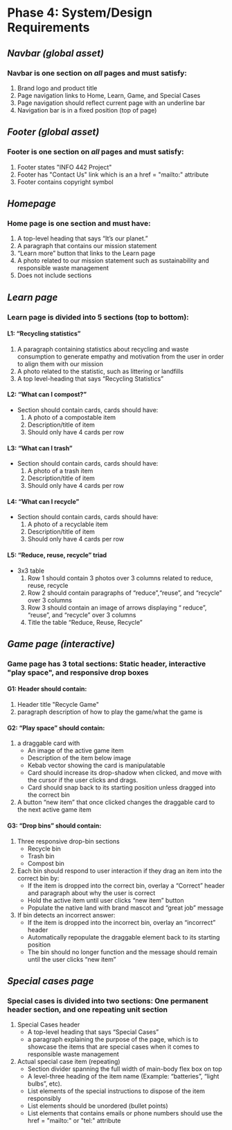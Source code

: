 # Phase 4: System/Design Requirements

## *Navbar (global asset)*
### Navbar is one section on *all* pages and must satisfy:
1. Brand logo and product title
2. Page navigation links to Home, Learn, Game, and Special Cases
3. Page navigation should reflect current page with an underline bar
4. Navigation bar is in a fixed position (top of page)

## *Footer (global asset)*
### Footer is one section on *all* pages and must satisfy:
1. Footer states "INFO 442 Project"
2. Footer has "Contact Us" link which is an a href = "mailto:" attribute
3. Footer contains copyright symbol
## *Homepage*
### Home page is one section and must have:
1. A top-level heading that says “It’s our planet.”
2. A paragraph that contains our mission statement
3. “Learn more” button that links to the Learn page  
4. A photo related to our mission statement such as sustainability and responsible waste management  
5. Does not include sections  

## *Learn page*
### Learn page is divided into 5 sections (top to bottom):
#### L1: “Recycling statistics”
1. A paragraph containing statistics about recycling and waste consumption to generate empathy and motivation from the user in order to align them with our mission  
2. A photo related to the statistic, such as littering or landfills  
3. A top level-heading that says “Recycling Statistics”  
#### L2: “What can I compost?”
- Section should contain cards, cards should have:
  1. A photo of a compostable item
  2. Description/title of item
  3. Should only have 4 cards per row
#### L3: “What can I trash”
- Section should contain cards, cards should have:
  1. A photo of a trash item
  2. Description/title of item
  3. Should only have 4 cards per row
#### L4: “What can I recycle”
- Section should contain cards, cards should have:
  1. A photo of a recyclable item
  2. Description/title of item
  3. Should only have 4 cards per row
#### L5: “Reduce, reuse, recycle” triad
- 3x3 table
  1. Row 1 should contain 3 photos over 3 columns related to reduce, reuse, recycle
  2. Row 2 should contain paragraphs of “reduce”,“reuse”, and “recycle” over 3 columns
  3. Row 3 should contain an image of arrows displaying “ reduce”, “reuse”, and “recycle” over 3 columns
  4. Title the table “Reduce, Reuse, Recycle”


## *Game page (interactive)*
### Game page has 3 total sections: Static header, interactive "play space", and responsive drop boxes
#### G1: Header should contain:
1. Header title "Recycle Game"
2. paragraph description of how to play the game/what the game is
#### G2: “Play space” should contain:
1. a draggable card with
    - An image of the active game item
    - Description of the item below image
    - Kebab vector showing the card is manipulatable
    - Card should increase its drop-shadow when clicked, and move with the cursor if the user clicks and drags.
    - Card should snap back to its starting position unless dragged into the correct bin
2. A button “new item” that once clicked changes the draggable card to the next active game item
#### G3: “Drop bins” should contain:
1. Three responsive drop-bin sections
    - Recycle bin
    - Trash bin
    - Compost bin
2. Each bin should respond to user interaction if they drag an item into the correct bin by:
    - If the item is dropped into the correct bin, overlay a “Correct” header and paragraph about why the user is correct
    - Hold the active item until user clicks “new item” button
    - Populate the native land with brand mascot and “great job” message
3. If bin detects an incorrect answer:
    - If the item is dropped into the incorrect bin, overlay an “incorrect” header
    - Automatically repopulate the draggable element back to its starting position
    - The bin should no longer function and the message should remain until the user clicks “new item”

## *Special cases page*
### Special cases is divided into two sections: One permanent header section, and one repeating unit section
1. Special Cases header
    - A top-level heading that says “Special Cases”
    - a paragraph explaining the purpose of the page, which is to showcase the items that are special cases when it comes to responsible waste management
2. Actual special case item (repeating)
    - Section divider spanning the full width of main-body flex box on top
    - A level-three heading of the item name (Example: “batteries”, “light bulbs”, etc).
    - List elements of the special instructions to dispose of the item responsibly
    - List elements should be unordered (bullet points)
    - List elements that contains emails or phone numbers should use the href = "mailto:" or "tel:" attribute
